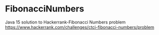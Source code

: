 # FibonacciNumbers
Java 15 solution to Hackerrank-Fibonacci Numbers problem
https://www.hackerrank.com/challenges/ctci-fibonacci-numbers/problem
